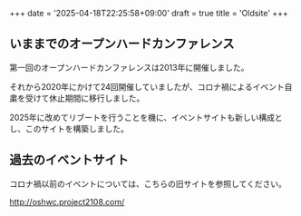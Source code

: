 +++
date = '2025-04-18T22:25:58+09:00'
draft = true
title = 'Oldsite'
+++

## いままでのオープンハードカンファレンス

第一回のオープンハードカンファレンスは2013年に開催しました。

それから2020年にかけて24回開催していましたが、コロナ禍によるイベント自粛を受けて休止期間に移行しました。


2025年に改めてリブートを行うことを機に、イベントサイトも新しい構成とし、このサイトを構築しました。

## 過去のイベントサイト

コロナ禍以前のイベントについては、こちらの旧サイトを参照してください。

http://oshwc.project2108.com/

